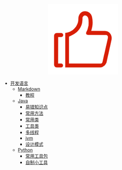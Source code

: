 <div align=center><img src="./img/admire.png" width=220/></div>

* [开发语言](/doc/devLanguage/)
    * [Markdown](/doc/devLanguage/markdown/start)
        * [教程](/doc/devLanguage/markdown/start)
    * [Java](/doc/devLanguage/java/knowledge.md)
        * [易错知识点](/doc/devLanguage/java/knowledge.md)
        * [常用方法](/doc/devLanguage/java/methods.md)
        * [常用类](/doc/devLanguage/java/commonClass.md)
        * [工具类](/doc/devLanguage/java/Utils.md)
        * [多线程]()
        * [jvm](/doc/devLanguage/java/jvm.md)
        * [设计模式]()    
    * [Python]()
        * [常用工具包]()
        * [自制小工具]()

